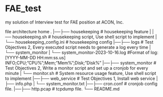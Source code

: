 # FAE_test
my solution of Interview test for FAE position at ACON, Inc. 


file architecture
home .
|──├── housekeeping                  # housekeeping feature
|      |── housekeeping.sh           # housekeeping script, Use shell script to implement
|      └── housekeeping_config.ini   # housekeeping config
|──├── logs                          # Test Objectives 2, Every executed script needs to generate a log every time
|      └── system_monitor
|        └── system_monitor-2023-10-16.log  #Format of log: [YYYY-MM-DD HH:mm:ss.us] INFO;CPU;”CPU%”;Mem;”Mem%”;Disk;”Disk%”
|──├── system_monitor                # Test Objectives 2, Write a monitor script and set up a cronjob for every minute
|      └── monitor.sh                # System resource usage feature, Use shell script to implement
|──├── web_service                   # Test Objectives 1, Install web service 
|      ├── info.php
|      └── system_monitor.txt
|──├── cron.conf                    # cronjob config file.
|──├── http.pcap                    # tcpdump file.
└── README.md
